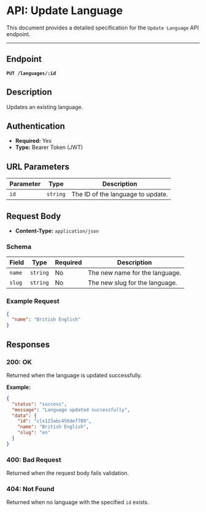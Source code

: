 # API: Update Language

This document provides a detailed specification for the `Update Language` API endpoint.

---

## Endpoint

**`PUT /languages/:id`**

## Description

Updates an existing language.

## Authentication

- **Required:** Yes
- **Type:** Bearer Token (JWT)

## URL Parameters

| Parameter | Type     | Description                        |
|-----------|----------|------------------------------------|
| `id`      | `string` | The ID of the language to update. |

## Request Body

- **Content-Type:** `application/json`

### Schema

| Field  | Type     | Required | Description                               |
|--------|----------|----------|-------------------------------------------|
| `name` | `string` | No       | The new name for the language.            |
| `slug` | `string` | No       | The new slug for the language.            |

### Example Request

```json
{
  "name": "British English"
}
```

## Responses

### 200: OK

Returned when the language is updated successfully.

**Example:**
```json
{
  "status": "success",
  "message": "Language updated successfully",
  "data": {
    "id": "clx123abc456def789",
    "name": "British English",
    "slug": "en"
  }
}
```

### 400: Bad Request

Returned when the request body fails validation.

### 404: Not Found

Returned when no language with the specified `id` exists.
